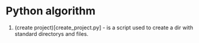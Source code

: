# Python algorithm

1. (create project)[create_project.py] - is a script used to create a dir with standard directorys and files.